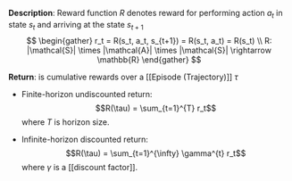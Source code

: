 **Description**: Reward function $R$ denotes reward for performing action $a_t$ in state $s_t$ and arriving at the state $s_{t+1}$
$$
\begin{gather}
r_t = R(s_t, a_t, s_{t+1}) = R(s_t, a_t) = R(s_t) \\
R: |\mathcal{S}| \times |\mathcal{A}| \times |\mathcal{S}| \rightarrow \mathbb{R}
\end{gather}
$$

**Return**: is cumulative rewards over a [[Episode (Trajectory)]] $\tau$

- Finite-horizon undiscounted return:
$$R(\tau) = \sum_{t=1}^{T} r_t$$
where $T$ is horizon size.

- Infinite-horizon discounted return:
$$R(\tau) = \sum_{t=1}^{\infty} \gamma^{t} r_t$$
where $\gamma$ is a [[discount factor]].